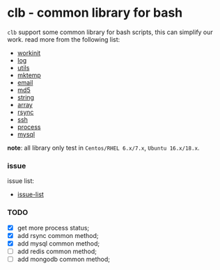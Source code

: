 clb - common library for bash
=============================

`clb` support some common library for bash scripts, this can simplify our work. read more from the following list:

* [workinit](doc/workinit.md)
* [log](doc/log.md)
* [utils](doc/utils.md)
* [mktemp](doc/mktemp.md)
* [email](doc/email.md)
* [md5](doc/md5.md)
* [string](doc/string.md)
* [array](doc/array.md)
* [rsync](doc/rsync.md)
* [ssh](doc/ssh.md)
* [process](doc/process.md)
* [mysql](doc/mysql.md)

**note**: all library only test in `Centos/RHEL 6.x/7.x`, `Ubuntu 16.x/18.x`.

### issue

issue list:

* [issue-list](doc/issue-list.md)  

### TODO

- [x] get more process status;
- [x] add rsync common method;
- [x] add mysql common method;
- [ ] add redis common method;
- [ ] add mongodb common method;
